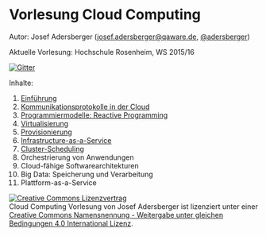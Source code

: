 ﻿Vorlesung Cloud Computing
==============================================================================
Autor: Josef Adersberger (josef.adersberger@qaware.de, [@adersberger](https://twitter.com/adersberger))

Aktuelle Vorlesung: Hochschule Rosenheim, WS 2015/16

[![Gitter](https://badges.gitter.im/Join%20Chat.svg)](https://gitter.im/adersberger/cloudcomputing?utm_source=badge&utm_medium=badge&utm_campaign=pr-badge)

Inhalte:
 1. [Einführung](00-einfuehrung)
 2. [Kommunikationsprotokolle in der Cloud](01-kommunikation)
 3. [Programmiermodelle: Reactive Programming](02-programmiermodelle)
 4. [Virtualisierung](03-virtualisierung)
 5. [Provisionierung](04-provisionierung)
 6. [Infrastructure-as-a-Service](05-iaas)
 7. [Cluster-Scheduling](06-cluster-scheduler)
 8. Orchestrierung von Anwendungen
 9. Cloud-fähige Softwarearchitekturen
 10. Big Data: Speicherung und Verarbeitung
 11. Plattform-as-a-Service

<a rel="license" href="http://creativecommons.org/licenses/by-sa/4.0/"><img alt="Creative Commons Lizenzvertrag" style="border-width:0" src="https://i.creativecommons.org/l/by-sa/4.0/88x31.png" /></a><br /><span xmlns:dct="http://purl.org/dc/terms/" href="http://purl.org/dc/dcmitype/Text" property="dct:title" rel="dct:type">Cloud Computing Vorlesung</span> von <span xmlns:cc="http://creativecommons.org/ns#" property="cc:attributionName">Josef Adersberger</span> ist lizenziert unter einer <a rel="license" href="http://creativecommons.org/licenses/by-sa/4.0/">Creative Commons Namensnennung - Weitergabe unter gleichen Bedingungen 4.0 International Lizenz</a>.
